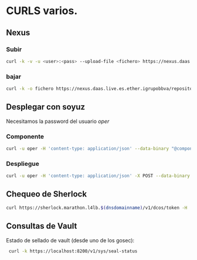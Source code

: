 # CURLS varios.

## Nexus

### Subir
~~~bash
curl -k -v -u <user>:<pass> --upload-file <fichero> https://nexus.daas.work.es.ether.igrupobbva/repository/<ruta>/<fichero>
~~~

### bajar
```bash
curl -k -o fichero https://nexus.daas.live.es.ether.igrupobbva/repository/things/<ruta>/<fichero>
```

## Desplegar con soyuz

Necesitamos la password del usuario _oper_

### Componente

~~~bash
curl -u oper -H 'content-type: application/json' --data-binary "@component*.json" -X POST "https://soyuz.marathon.l4lb.$(dnsdomainname)/v1/components" 
~~~

### Despliegue

~~~bash
curl -u oper -H 'content-type: application/json' -X POST --data-binary "@deploy*.json" "https://soyuz.marathon.l4lb.$(dnsdomainname)/v1/deployments" 
~~~

## Chequeo de Sherlock

~~~bash
curl https://sherlock.marathon.l4lb.$(dnsdomainname)/v1/dcos/token -H 'Content-Type: application/json' -d '{"username": "$USER","password": "$PASSW"}'
~~~

## Consultas de Vault

Estado de sellado de vault (desde uno de los gosec):
~~~bash
 curl -k https://localhost:8200/v1/sys/seal-status
 ~~~

 
